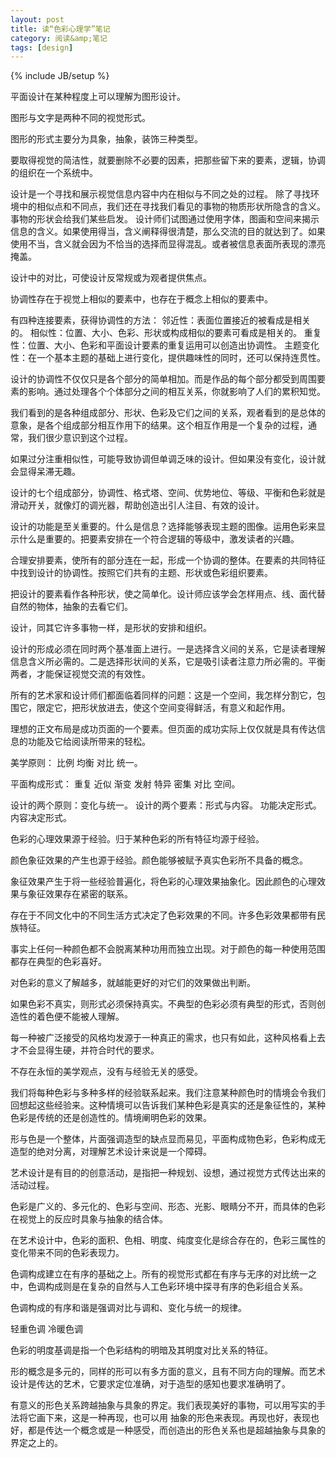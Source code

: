 ```yaml
---
layout: post
title: 读“色彩心理学”笔记
category: 阅读&amp;笔记
tags: [design]
---
```

{% include JB/setup %}

平面设计在某种程度上可以理解为图形设计。

图形与文字是两种不同的视觉形式。

图形的形式主要分为具象，抽象，装饰三种类型。

要取得视觉的简洁性，就要删除不必要的因素，把那些留下来的要素，逻辑，协调的组织在一个系统中。

设计是一个寻找和展示视觉信息内容中内在相似与不同之处的过程。
除了寻找环境中的相似点和不同点，我们还在寻找我们看见的事物的物质形状所隐含的含义。事物的形状会给我们某些启发。
设计师们试图通过使用字体，图画和空间来揭示信息的含义。如果使用得当，含义阐释得很清楚，那么交流的目的就达到了。如果使用不当，含义就会因为不恰当的选择而显得混乱。或者被信息表面所表现的漂亮掩盖。

设计中的对比，可使设计反常规或为观者提供焦点。

协调性存在于视觉上相似的要素中，也存在于概念上相似的要素中。

有四种连接要素，获得协调性的方法：
邻近性：表面位置接近的被看成是相关的。
相似性：位置、大小、色彩、形状或构成相似的要素可看成是相关的。
重复性：位置、大小、色彩和平面设计要素的重复运用可以创造出协调性。
主题变化性：在一个基本主题的基础上进行变化，提供趣味性的同时，还可以保持连贯性。

设计的协调性不仅仅只是各个部分的简单相加。而是作品的每个部分都受到周围要素的影响。通过处理各个个体部分之间的相互关系，你就影响了人们的累积知觉。

我们看到的是各种组成部分、形状、色彩及它们之间的关系，观者看到的是总体的意象，是各个组成部分相互作用下的结果。这个相互作用是一个复杂的过程，通常，我们很少意识到这个过程。

如果过分注重相似性，可能导致协调但单调乏味的设计。但如果没有变化，设计就会显得呆滞无趣。

设计的七个组成部分，协调性、格式塔、空间、优势地位、等级、平衡和色彩就是滑动开关，就像灯的调光器，帮助创造出引人注目、有效的设计。

设计的功能是至关重要的。什么是信息？选择能够表现主题的图像。运用色彩来显示什么是重要的。把要素安排在一个符合逻辑的等级中，激发读者的兴趣。

合理安排要素，使所有的部分连在一起，形成一个协调的整体。在要素的共同特征中找到设计的协调性。按照它们共有的主题、形状或色彩组织要素。

把设计的要素看作各种形状，使之简单化。设计师应该学会怎样用点、线、面代替自然的物体，抽象的去看它们。

设计，同其它许多事物一样，是形状的安排和组织。

设计的形成必须在同时两个基准面上进行。一是选择含义间的关系，它是读者理解信息含义所必需的。二是选择形状间的关系，它是吸引读者注意力所必需的。平衡两者，才能保证视觉交流的有效性。

所有的艺术家和设计师们都面临着同样的问题：这是一个空间，我怎样分割它，包围它，限定它，把形状放进去，使这个空间变得鲜活，有意义和起作用。

理想的正文布局是成功页面的一个要素。但页面的成功实际上仅仅就是具有传达信息的功能及它给阅读所带来的轻松。

美学原则： 比例  均衡   对比   统一。

平面构成形式： 重复  近似   渐变  发射  特异   密集   对比   空间。

设计的两个原则：变化与统一。
设计的两个要素：形式与内容。
功能决定形式。内容决定形式。


色彩的心理效果源于经验。归于某种色彩的所有特征均源于经验。

颜色象征效果的产生也源于经验。颜色能够被赋予真实色彩所不具备的概念。

象征效果产生于将一些经验普遍化，将色彩的心理效果抽象化。因此颜色的心理效果与象征效果存在紧密的联系。

存在于不同文化中的不同生活方式决定了色彩效果的不同。许多色彩效果都带有民族特征。

事实上任何一种颜色都不会脱离某种功用而独立出现。对于颜色的每一种使用范围都存在典型的色彩喜好。

对色彩的意义了解越多，就越能更好的对它们的效果做出判断。

如果色彩不真实，则形式必须保持真实。不典型的色彩必须有典型的形式，否则创造性的着色便不能被人理解。

每一种被广泛接受的风格均发源于一种真正的需求，也只有如此，这种风格看上去才不会显得生硬，并符合时代的要求。

不存在永恒的美学观点，没有与经验无关的感受。

我们将每种色彩与多种多样的经验联系起来。我们注意某种颜色时的情境会令我们回想起这些经验来。这种情境可以告诉我们某种色彩是真实的还是象征性的，某种色彩是传统的还是创造性的。情境阐明色彩的效果。

形与色是一个整体，片面强调造型的缺点显而易见，平面构成物色彩，色彩构成无造型的绝对分离，对理解艺术设计来说是一个障碍。

艺术设计是有目的的创意活动，是指把一种规划、设想，通过视觉方式传达出来的活动过程。

色彩是广义的、多元化的、色彩与空间、形态、光影、眼睛分不开，而具体的色彩在视觉上的反应时具象与抽象的结合体。

在艺术设计中，色彩的面积、色相、明度、纯度变化是综合存在的，色彩三属性的变化带来不同的色彩表现力。

色调构成建立在有序的基础之上。所有的视觉形式都在有序与无序的对比统一之中，色调构成则是在复杂的自然与人工色彩环境中探寻有序的色彩组合关系。

色调构成的有序和谐是强调对比与调和、变化与统一的规律。

轻重色调
冷暖色调

色彩的明度基调是指一个色彩结构的明暗及其明度对比关系的特征。

形的概念是多元的，同样的形可以有多方面的意义，且有不同方向的理解。而艺术设计是传达的艺术，它要求定位准确，对于造型的感知也要求准确明了。

有意义的形色关系跨越抽象与具象的界定。我们表现美好的事物，可以用写实的手法将它画下来，这是一种再现，也可以用
抽象的形色来表现。再现也好，表现也好，都是传达一个概念或是一种感受，而创造出的形色关系也是超越抽象与具象的界定之上的。



